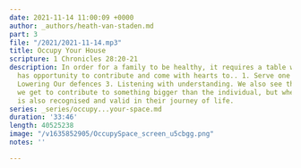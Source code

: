 ```yaml
---
date: 2021-11-14 11:00:09 +0000
author: _authors/heath-van-staden.md
part: 3
file: "/2021/2021-11-14.mp3"
title: Occupy Your House
scripture: 1 Chronicles 28:20-21
description: In order for a family to be healthy, it requires a table where everyone
  has opportunity to contribute and come with hearts to.. 1. Serve one another 2.
  Lowering Our defences 3. Listening with understanding. We also see that family means
  we get to contribute to something bigger than the individual, but where each person
  is also recognised and valid in their journey of life.
series: _series/occupy...your-space.md
duration: '33:46'
length: 40525238
image: "/v1635852905/OccupySpace_screen_u5cbgg.png"
notes: ''

---
```

